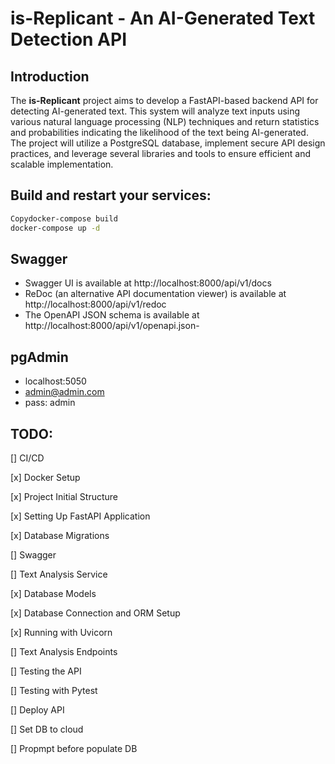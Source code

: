 
# is-Replicant - An AI-Generated Text Detection API

## Introduction

The **is-Replicant** project aims to develop a FastAPI-based backend API for detecting AI-generated text. This system will analyze text inputs using various natural language processing (NLP) techniques and return statistics and probabilities indicating the likelihood of the text being AI-generated. The project will utilize a PostgreSQL database, implement secure API design practices, and leverage several libraries and tools to ensure efficient and scalable implementation.


## Build and restart your services:

```bash bash
Copydocker-compose build
docker-compose up -d
```

## Swagger
- Swagger UI is available at http://localhost:8000/api/v1/docs
- ReDoc (an alternative API documentation viewer) is available at http://localhost:8000/api/v1/redoc
- The OpenAPI JSON schema is available at http://localhost:8000/api/v1/openapi.json- 

## pgAdmin
- localhost:5050
- admin@admin.com
- pass: admin

## TODO: 

[] CI/CD

[x] Docker Setup

[x] Project Initial Structure

[x] Setting Up FastAPI Application

[x] Database Migrations

[] Swagger

[] Text Analysis Service

[x] Database Models

[x] Database Connection and ORM Setup

[x] Running with Uvicorn

[] Text Analysis Endpoints

[] Testing the API

[] Testing with Pytest

[] Deploy API

[] Set DB to cloud

[] Propmpt before populate DB